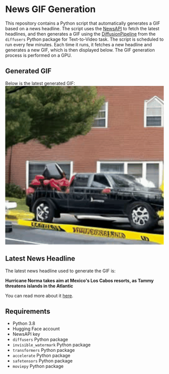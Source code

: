 # News GIF Generation
This repository contains a Python script that automatically generates a GIF based on a news headline. The script uses the [NewsAPI](https://newsapi.org/) to fetch the latest headlines, and then generates a GIF using the [DiffusionPipeline](https://github.com/huggingface/diffusers) from the `diffusers` Python package for Text-to-Video task.
The script is scheduled to run every few minutes. Each time it runs, it fetches a new headline and generates a new GIF, which is then displayed below. The GIF generation process is performed on a GPU.

## Generated GIF
Below is the latest generated GIF:
![Generated GIF](output.gif?raw=true&v=1698003206)

## Latest News Headline
The latest news headline used to generate the GIF is:

**Hurricane Norma takes aim at Mexico's Los Cabos resorts, as Tammy threatens islands in the Atlantic**

You can read more about it [here](https://news.google.com/rss/articles/CBMibGh0dHBzOi8vYWJjbmV3cy5nby5jb20vSW50ZXJuYXRpb25hbC93aXJlU3RvcnkvaHVycmljYW5lLW5vcm1hLXRha2VzLWFpbS1tZXhpY29zLWxvcy1jYWJvcy1yZXNvcnRzLTEwNDE5MTAwNNIBcGh0dHBzOi8vYWJjbmV3cy5nby5jb20vYW1wL0ludGVybmF0aW9uYWwvd2lyZVN0b3J5L2h1cnJpY2FuZS1ub3JtYS10YWtlcy1haW0tbWV4aWNvcy1sb3MtY2Fib3MtcmVzb3J0cy0xMDQxOTEwMDQ?oc=5).

## Requirements
- Python 3.8
- Hugging Face account
- NewsAPI key
- `diffusers` Python package
- `invisible_watermark` Python package
- `transformers` Python package
- `accelerate` Python package
- `safetensors` Python package
- `moviepy` Python package
